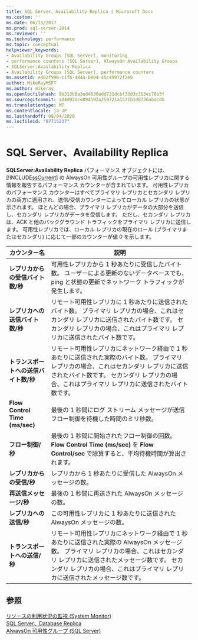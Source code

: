 ```yaml
---
title: SQL Server、Availability Replica | Microsoft Docs
ms.custom: ''
ms.date: 06/13/2017
ms.prod: sql-server-2014
ms.reviewer: ''
ms.technology: performance
ms.topic: conceptual
helpviewer_keywords:
- Availability Groups [SQL Server], monitoring
- performance counters [SQL Server], AlwaysOn Availability Groups
- SQLServer:Availability Replica
- Availability Groups [SQL Server], performance counters
ms.assetid: e402f996-c1fb-484a-b804-45c49972f2e0
author: MikeRayMSFT
ms.author: mikeray
ms.openlocfilehash: 9b313b8a3ed4630add731dcbf33d3c313ec78b3f
ms.sourcegitcommit: ad4d92dce894592a259721a1571b1d8736abacdb
ms.translationtype: MT
ms.contentlocale: ja-JP
ms.lasthandoff: 08/04/2020
ms.locfileid: "87715237"
---
```

# <a name="sql-server-availability-replica"></a>SQL Server、Availability Replica
  **SQLServer:Availability Replica** パフォーマンス オブジェクトには、[!INCLUDE[ssCurrent](../../includes/sscurrent-md.md)] の AlwaysOn 可用性グループの可用性レプリカに関する情報を報告するパフォーマンス カウンターが含まれています。 可用性レプリカのパフォーマンス カウンターはすべてプライマリ レプリカとセカンダリ レプリカの両方に適用され、送信/受信カウンターによってローカル レプリカの状態が示されます。 ほとんどの場合、プライマリ レプリカがデータの大部分を送信し、セカンダリ レプリカがデータを受信します。 ただし、セカンダリ レプリカは、ACK と他のバックグラウンド トラフィックをプライマリ レプリカに送信します。 可用性レプリカでは、ローカル レプリカの現在のロール (プライマリまたはセカンダリ) に応じて一部のカウンターが値 0 を示します。  
  
|カウンター名|説明|  
|------------------|-----------------|  
|**レプリカからの受信バイト数/秒**|可用性レプリカから 1 秒あたりに受信したバイト数。 ユーザーによる更新のないデータベースでも、ping と状態の更新でネットワーク トラフィックが発生します。|  
|**レプリカへの送信バイト数/秒**|リモート可用性レプリカに 1 秒あたりに送信されたバイト数。 プライマリ レプリカの場合、これはセカンダリ レプリカに送信されたバイト数です。 セカンダリ レプリカの場合、これはプライマリ レプリカに送信されたバイト数です。|  
|**トランスポートへの送信バイト数/秒**|リモート可用性レプリカにネットワーク経由で 1 秒あたりに送信された実際のバイト数。 プライマリ レプリカの場合、これはセカンダリ レプリカに送信されたバイト数です。 セカンダリ レプリカの場合、これはプライマリ レプリカに送信されたバイト数です。|  
|**Flow Control Time (ms/sec)**|最後の 1 秒間にログ ストリーム メッセージが送信フロー制御を待機した時間のミリ秒数。|  
|**フロー制御/秒**|最後の 1 秒間に開始されたフロー制御の回数。 **Flow Control Time (ms/sec)** を **Flow Control/sec** で除算すると、平均待機時間が算出されます。|  
|**レプリカからの受信/秒**|レプリカから 1 秒あたりに受信した AlwaysOn メッセージの数。|  
|**再送信メッセージ/秒**|最後の 1 秒間に再送された AlwaysOn メッセージの数。|  
|**レプリカへの送信/秒**|この可用性レプリカに 1 秒あたりに送信された AlwaysOn メッセージの数。|  
|**トランスポートへの送信/秒**|リモート可用性レプリカにネットワーク経由で 1 秒あたりに送信された実際の AlwaysOn メッセージ数。 プライマリ レプリカの場合、これはセカンダリ レプリカに送信されたメッセージ数です。 セカンダリ レプリカの場合、これはプライマリ レプリカに送信されたメッセージ数です。|  
  
## <a name="see-also"></a>参照  
 [リソースの利用状況の監視 &#40;System Monitor&#41;](monitor-resource-usage-system-monitor.md)   
 [SQL Server、Database Replica](sql-server-database-replica.md)   
 [AlwaysOn 可用性グループ (SQL Server)](../../database-engine/availability-groups/windows/always-on-availability-groups-sql-server.md)  
  
  
